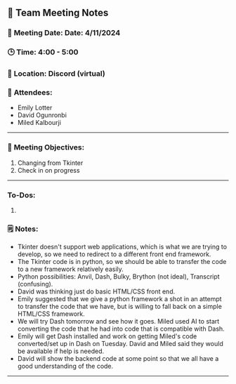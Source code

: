 ## 📝 **Team Meeting Notes**

### 📅 **Meeting Date**: Date: 4/11/2024

### 🕒 **Time**: 4:00 - 5:00

### 📍 **Location**: Discord (virtual)

### 📣 **Attendees**:

- Emily Lotter
- David Ogunronbi
- Miled Kalbourji


---

### 🎯 **Meeting Objectives**:

1. Changing from Tkinter
2. Check in on progress


---

### **To-Dos**:

1. 

### 🗒️ **Notes**:

- Tkinter doesn't support web applications, which is what we are trying to develop, so we need to redirect to a different front end framework.
- The Tkinter code is in python, so we should be able to transfer the code to a new framework relatively easily.
- Python possibilities: Anvil, Dash, Bulky, Brython (not ideal), Transcript (confusing).
- David was thinking just do basic HTML/CSS front end.
- Emily suggested that we give a python framework a shot in an attempt to transfer the code that we have, but is willing to fall back on a simple HTML/CSS framework.
- We will try Dash tomorrow and see how it goes.  Miled used AI to start converting the code that he had into code that is compatible with Dash.
- Emily will get Dash installed and work on getting Miled's code converted/set up in Dash on Tuesday.  David and Miled said they would be available if help is needed.
- David will show the backend code at some point so that we all have a good understanding of the code.

---
